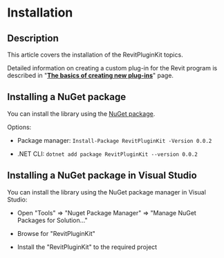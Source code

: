 
# Installation

## Description

This article covers the installation of the RevitPluginKit topics.

Detailed information on creating a custom plug-in for the Revit program is described in "**[The basics of creating new plug-ins](https://izchomatik.github.io/RevitPluginKit/articles/newPluginBasics.html)**" page.

## Installing a NuGet package

You can install the library using the [NuGet package](https://www.nuget.org/packages/RevitPluginKit/).

Options:

* Package manager: `Install-Package RevitPluginKit -Version 0.0.2`

* .NET CLI: `dotnet add package RevitPluginKit --version 0.0.2`

## Installing a NuGet package in Visual Studio

You can install the library using the NuGet package manager in Visual Studio:

* Open "Tools" => "Nuget Package Manager" => "Manage NuGet Packages for Solution..."

* Browse for "RevitPluginKit"

* Install the "RevitPluginKit" to the required project
